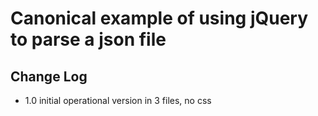 # Canonical example of using jQuery to parse a json file

## Change Log

* 1.0 initial operational version in 3 files, no css
